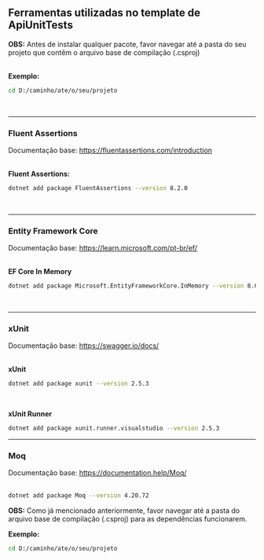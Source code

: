 ## Ferramentas utilizadas no template de ApiUnitTests

**OBS:** Antes de instalar qualquer pacote, favor navegar até a pasta do seu projeto que contêm o arquivo base de compilação (.csproj) <br> <br>

**Exemplo:**

```bash
cd D:/caminho/ate/o/seu/projeto
```

<br>

<hr>

### Fluent Assertions

Documentação base: https://fluentassertions.com/introduction <br> <br>

**Fluent Assertions:** <br>

```bash
dotnet add package FluentAssertions --version 8.2.0
```
<br>
<hr>

### Entity Framework Core

Documentação base: https://learn.microsoft.com/pt-br/ef/ <br> <br>

**EF Core In Memory**
```bash
dotnet add package Microsoft.EntityFrameworkCore.InMemory --version 8.0.13
```

<br>
<hr>

### xUnit

Documentação base: https://swagger.io/docs/ <br> <br>

**xUnit**
```bash
dotnet add package xunit --version 2.5.3
```

<br>

**xUnit Runner**
```bash
dotnet add package xunit.runner.visualstudio --version 2.5.3
```

<hr>

### Moq

Documentação base: https://documentation.help/Moq/ <br> <br>
```bash
dotnet add package Moq --version 4.20.72
```

**OBS:** Como já mencionado anteriormente, favor navegar até a pasta do arquivo base de compilação (.csproj) para as dependências funcionarem. <br>

**Exemplo:**

```bash
cd D:/caminho/ate/o/seu/projeto
```
